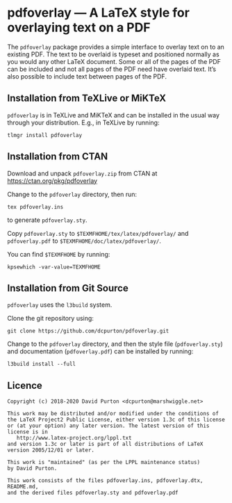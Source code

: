 # pdfoverlay — A LaTeX style for overlaying text on a PDF

The `pdfoverlay` package provides a simple interface to overlay text on to an
existing PDF. The text to be overlaid is typeset and positioned normally as
you would any other LaTeX document. Some or all of the pages of the PDF can be
included and not all pages of the PDF need have overlaid text. It’s also
possible to include text between pages of the PDF.

## Installation from TeXLive or MiKTeX

`pdfoverlay` is in TeXLive and MiKTeX and can be installed in the usual way
through your distribution. E.g., in TeXLive by running:

```
tlmgr install pdfoverlay
```

## Installation from CTAN

Download and unpack `pdfoverlay.zip` from CTAN at
https://ctan.org/pkg/pdfoverlay

Change to the `pdfoverlay` directory, then run:

```
tex pdfoverlay.ins
```

to generate `pdfoverlay.sty`.

Copy `pdfoverlay.sty` to `$TEXMFHOME/tex/latex/pdfoverlay/` and
`pdfoverlay.pdf` to `$TEXMFHOME/doc/latex/pdfoverlay/`.

You can find `$TEXMFHOME` by running:

```
kpsewhich -var-value=TEXMFHOME
```

## Installation from Git Source

`pdfoverlay` uses the `l3build` system.

Clone the git repository using:

```
git clone https://github.com/dcpurton/pdfoverlay.git
```

Change to the `pdfoverlay` directory, and then the style file
(`pdfoverlay.sty`) and documentation (`pdfoverlay.pdf`) can be installed by
running:

```
l3build install --full
```

## Licence

```
Copyright (c) 2018-2020 David Purton <dcpurton@marshwiggle.net>

This work may be distributed and/or modified under the conditions of
the LaTeX Project2 Public License, either version 1.3c of this license
or (at your option) any later version. The latest version of this
license is in
   http://www.latex-project.org/lppl.txt
and version 1.3c or later is part of all distributions of LaTeX
version 2005/12/01 or later.

This work is "maintained" (as per the LPPL maintenance status)
by David Purton.

This work consists of the files pdfoverlay.ins, pdfoverlay.dtx, README.md,
and the derived files pdfoverlay.sty and pdfoverlay.pdf
```

